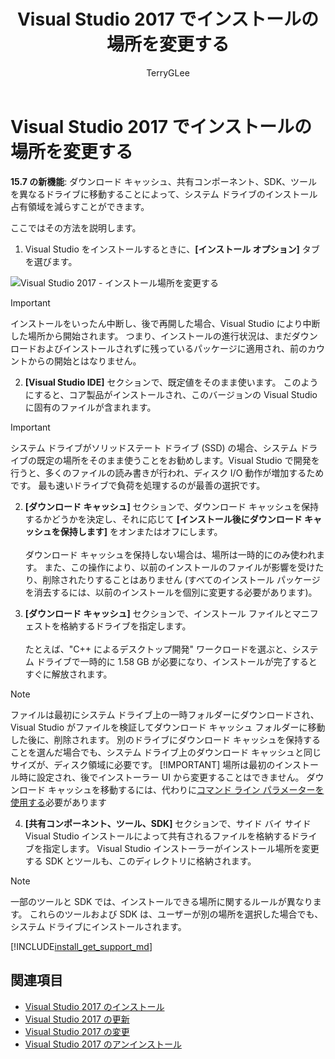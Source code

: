 ﻿---
title: Visual Studio 2017 でインストールの場所を変更する
description: ダウンロード キャッシュ、共有コンポーネント、SDK、ツールの場所を異なるドライブに変更することによって、システム ドライブのインストール占有領域を減らす方法について説明します。
ms.date: 05/07/2018
ms.technology: vs-acquisition
ms.prod: visual-studio-dev15
ms.topic: conceptual
helpviewer_keywords:
- change installation locations for Visual Studio
- move installation files to different drives
author: TerryGLee
ms.author: tglee
manager: douge
ms.workload:
- multiple
ms.openlocfilehash: a8b3ce1b0b0bc646f6a4d28031be51920da776cd
ms.sourcegitcommit: 9ea4b62163ad6be556e088da1e2a355f31366f39
ms.translationtype: HT
ms.contentlocale: ja-JP
ms.lasthandoff: 09/06/2018
ms.locfileid: "43995908"
---
# <a name="change-the-installation-locations-in-visual-studio-2017"></a>Visual Studio 2017 でインストールの場所を変更する

**15.7 の新機能**: ダウンロード キャッシュ、共有コンポーネント、SDK、ツールを異なるドライブに移動することによって、システム ドライブのインストール占有領域を減らすことができます。

ここではその方法を説明します。

1. Visual Studio をインストールするときに、**[インストール オプション]** タブを選びます。

  ![Visual Studio 2017 - インストール場所を変更する](media/installation-options-by-location.png "インストール場所を変更する")

  > [!IMPORTANT]
  > インストールをいったん中断し、後で再開した場合、Visual Studio により中断した場所から開始されます。 つまり、インストールの進行状況は、まだダウンロードおよびインストールされずに残っているパッケージに適用され、前のカウントからの開始とはなりません。

2. **[Visual Studio IDE]** セクションで、既定値をそのまま使います。 このようにすると、コア製品がインストールされ、このバージョンの Visual Studio に固有のファイルが含まれます。

 > [!IMPORTANT]
 > システム ドライブがソリッドステート ドライブ (SSD) の場合、システム ドライブの既定の場所をそのまま使うことをお勧めします。Visual Studio で開発を行うと、多くのファイルの読み書きが行われ、ディスク I/O 動作が増加するためです。  最も速いドライブで負荷を処理するのが最善の選択です。

2. **[ダウンロード キャッシュ]** セクションで、ダウンロード キャッシュを保持するかどうかを決定し、それに応じて **[インストール後にダウンロード キャッシュを保持します]** をオンまたはオフにします。 <br><br>ダウンロード キャッシュを保持しない場合は、場所は一時的にのみ使われます。 また、この操作により、以前のインストールのファイルが影響を受けたり、削除されたりすることはありません (すべてのインストール パッケージを消去するには、以前のインストールを個別に変更する必要があります)。

3. **[ダウンロード キャッシュ]** セクションで、インストール ファイルとマニフェストを格納するドライブを指定します。 <br><br>たとえば、"C++ によるデスクトップ開発" ワークロードを選ぶと、システム ドライブで一時的に 1.58 GB が必要になり、インストールが完了するとすぐに解放されます。

 > [!NOTE]
 > ファイルは最初にシステム ドライブ上の一時フォルダーにダウンロードされ、Visual Studio がファイルを検証してダウンロード キャッシュ フォルダーに移動した後に、削除されます。 別のドライブにダウンロード キャッシュを保持することを選んだ場合でも、システム ドライブ上のダウンロード キャッシュと同じサイズが、ディスク領域に必要です。
 > [!IMPORTANT]
 > 場所は最初のインストール時に設定され、後でインストーラー UI から変更することはできません。 ダウンロード キャッシュを移動するには、代わりに[コマンド ライン パラメーターを使用する](use-command-line-parameters-to-install-visual-studio.md)必要があります

4. **[共有コンポーネント、ツール、SDK]** セクションで、サイド バイ サイド Visual Studio インストールによって共有されるファイルを格納するドライブを指定します。 Visual Studio インストーラーがインストール場所を変更する SDK とツールも、このディレクトリに格納されます。

 > [!NOTE]
 > 一部のツールと SDK では、インストールできる場所に関するルールが異なります。 これらのツールおよび SDK は、ユーザーが別の場所を選択した場合でも、システム ドライブにインストールされます。

[!INCLUDE[install_get_support_md](includes/install_get_support_md.md)]

## <a name="see-also"></a>関連項目

* [Visual Studio 2017 のインストール](install-visual-studio.md)
* [Visual Studio 2017 の更新](update-visual-studio.md)
* [Visual Studio 2017 の変更](update-visual-studio.md)
* [Visual Studio 2017 のアンインストール](uninstall-visual-studio.md)
